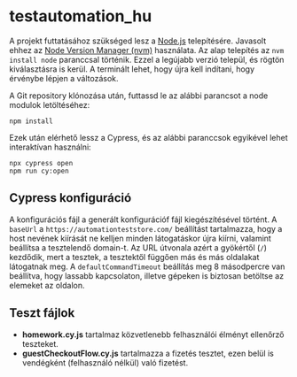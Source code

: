 # testautomation_hu

A projekt futtatásához szükséged lesz a [Node.js][nodejs] telepítésére.
Javasolt ehhez az [Node Version Manager (nvm)][nvm-inst] használata.
Az alap telepítés az `nvm install node` paranccsal történik.
Ezzel a legújabb verzió települ, és rögtön kiválasztásra is kerül.
A terminált lehet, hogy újra kell indítani, hogy érvénybe lépjen a változások.

A Git repository klónozása után, futtassd le az alábbi parancsot a node modulok
letöltéséhez:

```shell
npm install
```

Ezek után elérhető lessz a Cypress, és az alábbi paranccsok egyikével
lehet interaktívan használni:

```shell
npx cypress open
npm run cy:open
```

## Cypress konfiguráció ##

A konfigurációs fájl a generált konfigurációf fájl kiegészítésével történt.
A `baseUrl` a `https://automationteststore.com/` beállítást tartalmazza,
hogy a host nevének kiírását ne kelljen minden látogatáskor újra kiírni,
valamint beállítsa a tesztelendő domain-t. Az URL útvonala azért a
gyökértől (`/`) kezdődik, mert a tesztek, a tesztektől függően más és más
oldalakat látogatnak meg.
A `defaultCommandTimeout` beállítás meg 8 másodpercre van beállítva,
hogy lassabb kapcsolaton, illetve gépeken is biztosan betöltse
az elemeket az oldalon.

## Teszt fájlok ##

- **homework.cy.js**
  tartalmaz közvetlenebb felhasználói élményt ellenőrző teszteket.
- **guestCheckoutFlow.cy.js**
  tartalmazza a fizetés tesztet, ezen belül is vendégként (felhasználó nélkül)
  való fizetést.

[nodejs]: https://nodejs.org/
[nvm-inst]: https://github.com/nvm-sh/nvm?tab=readme-ov-file#installing-and-updating
